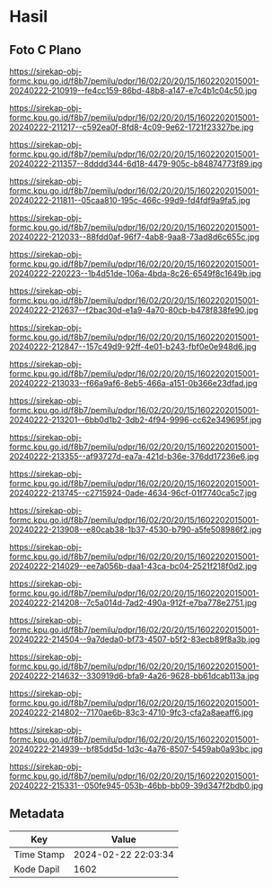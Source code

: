 # Hasil

## Foto C Plano

https://sirekap-obj-formc.kpu.go.id/f8b7/pemilu/pdpr/16/02/20/20/15/1602202015001-20240222-210919--fe4cc159-86bd-48b8-a147-e7c4b1c04c50.jpg

https://sirekap-obj-formc.kpu.go.id/f8b7/pemilu/pdpr/16/02/20/20/15/1602202015001-20240222-211217--c592ea0f-8fd8-4c09-9e62-1721f23327be.jpg

https://sirekap-obj-formc.kpu.go.id/f8b7/pemilu/pdpr/16/02/20/20/15/1602202015001-20240222-211357--8dddd344-6d18-4479-905c-b84874773f89.jpg

https://sirekap-obj-formc.kpu.go.id/f8b7/pemilu/pdpr/16/02/20/20/15/1602202015001-20240222-211811--05caa810-195c-466c-99d9-fd4fdf9a9fa5.jpg

https://sirekap-obj-formc.kpu.go.id/f8b7/pemilu/pdpr/16/02/20/20/15/1602202015001-20240222-212033--88fdd0af-96f7-4ab8-9aa8-73ad8d6c655c.jpg

https://sirekap-obj-formc.kpu.go.id/f8b7/pemilu/pdpr/16/02/20/20/15/1602202015001-20240222-220223--1b4d51de-106a-4bda-8c26-6549f8c1649b.jpg

https://sirekap-obj-formc.kpu.go.id/f8b7/pemilu/pdpr/16/02/20/20/15/1602202015001-20240222-212637--f2bac30d-e1a9-4a70-80cb-b478f838fe90.jpg

https://sirekap-obj-formc.kpu.go.id/f8b7/pemilu/pdpr/16/02/20/20/15/1602202015001-20240222-212847--157c49d9-92ff-4e01-b243-fbf0e0e948d6.jpg

https://sirekap-obj-formc.kpu.go.id/f8b7/pemilu/pdpr/16/02/20/20/15/1602202015001-20240222-213033--f66a9af6-8eb5-466a-a151-0b366e23dfad.jpg

https://sirekap-obj-formc.kpu.go.id/f8b7/pemilu/pdpr/16/02/20/20/15/1602202015001-20240222-213201--6bb0d1b2-3db2-4f94-9996-cc62e349695f.jpg

https://sirekap-obj-formc.kpu.go.id/f8b7/pemilu/pdpr/16/02/20/20/15/1602202015001-20240222-213355--af93727d-ea7a-421d-b36e-376dd17236e6.jpg

https://sirekap-obj-formc.kpu.go.id/f8b7/pemilu/pdpr/16/02/20/20/15/1602202015001-20240222-213745--c2715924-0ade-4634-96cf-01f7740ca5c7.jpg

https://sirekap-obj-formc.kpu.go.id/f8b7/pemilu/pdpr/16/02/20/20/15/1602202015001-20240222-213908--e80cab38-1b37-4530-b790-a5fe508986f2.jpg

https://sirekap-obj-formc.kpu.go.id/f8b7/pemilu/pdpr/16/02/20/20/15/1602202015001-20240222-214029--ee7a056b-daa1-43ca-bc04-2521f218f0d2.jpg

https://sirekap-obj-formc.kpu.go.id/f8b7/pemilu/pdpr/16/02/20/20/15/1602202015001-20240222-214208--7c5a014d-7ad2-490a-912f-e7ba778e2751.jpg

https://sirekap-obj-formc.kpu.go.id/f8b7/pemilu/pdpr/16/02/20/20/15/1602202015001-20240222-214504--9a7deda0-bf73-4507-b5f2-83ecb89f8a3b.jpg

https://sirekap-obj-formc.kpu.go.id/f8b7/pemilu/pdpr/16/02/20/20/15/1602202015001-20240222-214632--330919d6-bfa9-4a26-9628-bb61dcab113a.jpg

https://sirekap-obj-formc.kpu.go.id/f8b7/pemilu/pdpr/16/02/20/20/15/1602202015001-20240222-214802--7170ae6b-83c3-4710-9fc3-cfa2a8aeaff6.jpg

https://sirekap-obj-formc.kpu.go.id/f8b7/pemilu/pdpr/16/02/20/20/15/1602202015001-20240222-214939--bf85dd5d-1d3c-4a76-8507-5459ab0a93bc.jpg

https://sirekap-obj-formc.kpu.go.id/f8b7/pemilu/pdpr/16/02/20/20/15/1602202015001-20240222-215331--050fe945-053b-46bb-bb09-39d347f2bdb0.jpg


## Metadata

| Key        | Value               |
| ---------- | ------------------- |
| Time Stamp | 2024-02-22 22:03:34 |
| Kode Dapil | 1602                |



